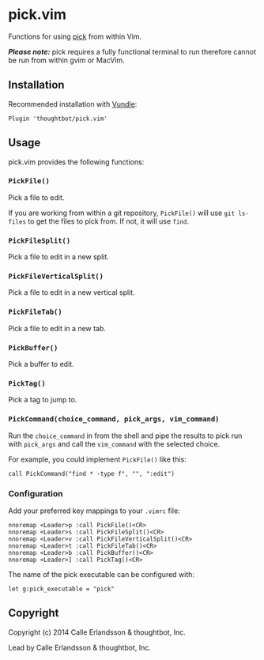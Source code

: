 # pick.vim

Functions for using [pick] from within Vim.

***Please note:*** pick requires a fully functional terminal to run therefore
cannot be run from within gvim or MacVim.

[pick]: https://github.com/thoughtbot/pick/

## Installation

Recommended installation with [Vundle]:

```viml
Plugin 'thoughtbot/pick.vim'
```

[Vundle]: https://github.com/gmarik/Vundle.vim/

## Usage

pick.vim provides the following functions:

### `PickFile()`

Pick a file to edit.

If you are working from within a git repository, `PickFile()` will use `git
ls-files` to get the files to pick from. If not, it will use `find`.

### `PickFileSplit()`

Pick a file to edit in a new split.

### `PickFileVerticalSplit()`

Pick a file to edit in a new vertical split.

### `PickFileTab()`

Pick a file to edit in a new tab.

### `PickBuffer()`

Pick a buffer to edit.

### `PickTag()`

Pick a tag to jump to.

### `PickCommand(choice_command, pick_args, vim_command)`

Run the `choice_command` in from the shell and pipe the results to pick run with
`pick_args` and call the `vim_command` with the selected choice.

For example, you could implement `PickFile()` like this:

```viml
call PickCommand("find * -type f", "", ":edit")
```

### Configuration

Add your preferred key mappings to your `.vimrc` file:

```viml
nnoremap <Leader>p :call PickFile()<CR>
nnoremap <Leader>s :call PickFileSplit()<CR>
nnoremap <Leader>v :call PickFileVerticalSplit()<CR>
nnoremap <Leader>t :call PickFileTab()<CR>
nnoremap <Leader>b :call PickBuffer()<CR>
nnoremap <Leader>] :call PickTag()<CR>
```

The name of the pick executable can be configured with:

```viml
let g:pick_executable = "pick"
```

## Copyright

Copyright (c) 2014 Calle Erlandsson & thoughtbot, Inc.

Lead by Calle Erlandsson & thoughtbot, Inc.
